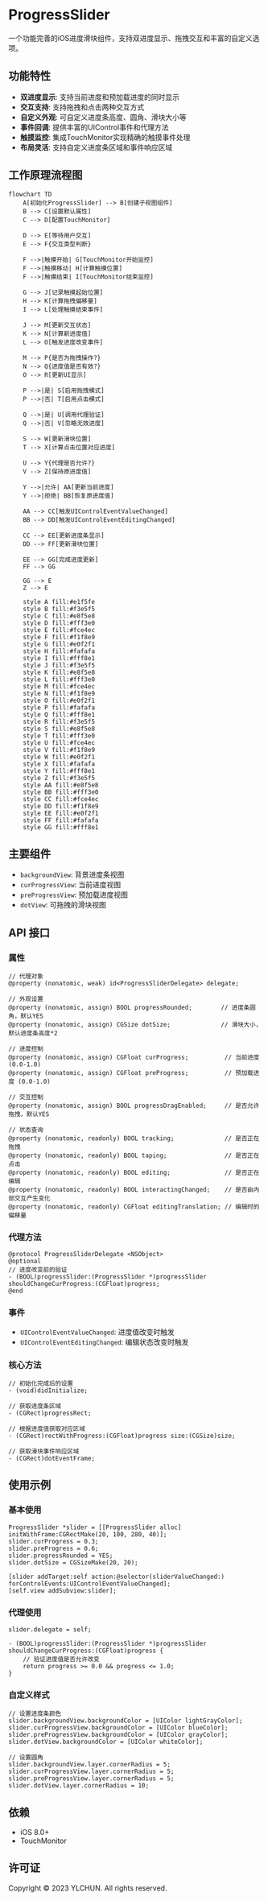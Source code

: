 # ProgressSlider

一个功能完善的iOS进度滑块组件，支持双进度显示、拖拽交互和丰富的自定义选项。

## 功能特性

- **双进度显示**: 支持当前进度和预加载进度的同时显示
- **交互支持**: 支持拖拽和点击两种交互方式
- **自定义外观**: 可自定义进度条高度、圆角、滑块大小等
- **事件回调**: 提供丰富的UIControl事件和代理方法
- **触摸监控**: 集成TouchMonitor实现精确的触摸事件处理
- **布局灵活**: 支持自定义进度条区域和事件响应区域

## 工作原理流程图

```mermaid
flowchart TD
    A[初始化ProgressSlider] --> B[创建子视图组件]
    B --> C[设置默认属性]
    C --> D[配置TouchMonitor]
    
    D --> E[等待用户交互]
    E --> F{交互类型判断}
    
    F -->|触摸开始| G[TouchMonitor开始监控]
    F -->|触摸移动| H[计算触摸位置]
    F -->|触摸结束| I[TouchMonitor结束监控]
    
    G --> J[记录触摸起始位置]
    H --> K[计算拖拽偏移量]
    I --> L[处理触摸结束事件]
    
    J --> M[更新交互状态]
    K --> N[计算新进度值]
    L --> O[触发进度改变事件]
    
    M --> P{是否为拖拽操作?}
    N --> Q{进度值是否有效?}
    O --> R[更新UI显示]
    
    P -->|是| S[启用拖拽模式]
    P -->|否| T[启用点击模式]
    
    Q -->|是| U[调用代理验证]
    Q -->|否| V[忽略无效进度]
    
    S --> W[更新滑块位置]
    T --> X[计算点击位置对应进度]
    
    U --> Y{代理是否允许?}
    V --> Z[保持原进度值]
    
    Y -->|允许| AA[更新当前进度]
    Y -->|拒绝| BB[恢复原进度值]
    
    AA --> CC[触发UIControlEventValueChanged]
    BB --> DD[触发UIControlEventEditingChanged]
    
    CC --> EE[更新进度条显示]
    DD --> FF[更新滑块位置]
    
    EE --> GG[完成进度更新]
    FF --> GG
    
    GG --> E
    Z --> E
    
    style A fill:#e1f5fe
    style B fill:#f3e5f5
    style C fill:#e8f5e8
    style D fill:#fff3e0
    style E fill:#fce4ec
    style F fill:#f1f8e9
    style G fill:#e0f2f1
    style H fill:#fafafa
    style I fill:#fff8e1
    style J fill:#f3e5f5
    style K fill:#e8f5e8
    style L fill:#fff3e0
    style M fill:#fce4ec
    style N fill:#f1f8e9
    style O fill:#e0f2f1
    style P fill:#fafafa
    style Q fill:#fff8e1
    style R fill:#f3e5f5
    style S fill:#e8f5e8
    style T fill:#fff3e0
    style U fill:#fce4ec
    style V fill:#f1f8e9
    style W fill:#e0f2f1
    style X fill:#fafafa
    style Y fill:#fff8e1
    style Z fill:#f3e5f5
    style AA fill:#e8f5e8
    style BB fill:#fff3e0
    style CC fill:#fce4ec
    style DD fill:#f1f8e9
    style EE fill:#e0f2f1
    style FF fill:#fafafa
    style GG fill:#fff8e1
```

## 主要组件

- `backgroundView`: 背景进度条视图
- `curProgressView`: 当前进度视图
- `preProgressView`: 预加载进度视图
- `dotView`: 可拖拽的滑块视图

## API 接口

### 属性

```objc
// 代理对象
@property (nonatomic, weak) id<ProgressSliderDelegate> delegate;

// 外观设置
@property (nonatomic, assign) BOOL progressRounded;        // 进度条圆角，默认YES
@property (nonatomic, assign) CGSize dotSize;              // 滑块大小，默认进度条高度*2

// 进度控制
@property (nonatomic, assign) CGFloat curProgress;          // 当前进度 (0.0-1.0)
@property (nonatomic, assign) CGFloat preProgress;          // 预加载进度 (0.0-1.0)

// 交互控制
@property (nonatomic, assign) BOOL progressDragEnabled;     // 是否允许拖拽，默认YES

// 状态查询
@property (nonatomic, readonly) BOOL tracking;              // 是否正在拖拽
@property (nonatomic, readonly) BOOL taping;                // 是否正在点击
@property (nonatomic, readonly) BOOL editing;               // 是否正在编辑
@property (nonatomic, readonly) BOOL interactingChanged;    // 是否由内部交互产生变化
@property (nonatomic, readonly) CGFloat editingTranslation; // 编辑时的偏移量
```

### 代理方法

```objc
@protocol ProgressSliderDelegate <NSObject>
@optional
// 进度改变前的验证
- (BOOL)progressSlider:(ProgressSlider *)progressSlider shouldChangeCurProgress:(CGFloat)progress;
@end
```

### 事件

- `UIControlEventValueChanged`: 进度值改变时触发
- `UIControlEventEditingChanged`: 编辑状态改变时触发

### 核心方法

```objc
// 初始化完成后的设置
- (void)didInitialize;

// 获取进度条区域
- (CGRect)progressRect;

// 根据进度值获取对应区域
- (CGRect)rectWithProgress:(CGFloat)progress size:(CGSize)size;

// 获取滑块事件响应区域
- (CGRect)dotEventFrame;
```

## 使用示例

### 基本使用

```objc
ProgressSlider *slider = [[ProgressSlider alloc] initWithFrame:CGRectMake(20, 100, 280, 40)];
slider.curProgress = 0.3;
slider.preProgress = 0.6;
slider.progressRounded = YES;
slider.dotSize = CGSizeMake(20, 20);

[slider addTarget:self action:@selector(sliderValueChanged:) forControlEvents:UIControlEventValueChanged];
[self.view addSubview:slider];
```

### 代理使用

```objc
slider.delegate = self;

- (BOOL)progressSlider:(ProgressSlider *)progressSlider shouldChangeCurProgress:(CGFloat)progress {
    // 验证进度值是否允许改变
    return progress >= 0.0 && progress <= 1.0;
}
```

### 自定义样式

```objc
// 设置进度条颜色
slider.backgroundView.backgroundColor = [UIColor lightGrayColor];
slider.curProgressView.backgroundColor = [UIColor blueColor];
slider.preProgressView.backgroundColor = [UIColor grayColor];
slider.dotView.backgroundColor = [UIColor whiteColor];

// 设置圆角
slider.backgroundView.layer.cornerRadius = 5;
slider.curProgressView.layer.cornerRadius = 5;
slider.preProgressView.layer.cornerRadius = 5;
slider.dotView.layer.cornerRadius = 10;
```

## 依赖

- iOS 8.0+
- TouchMonitor

## 许可证

Copyright © 2023 YLCHUN. All rights reserved.

